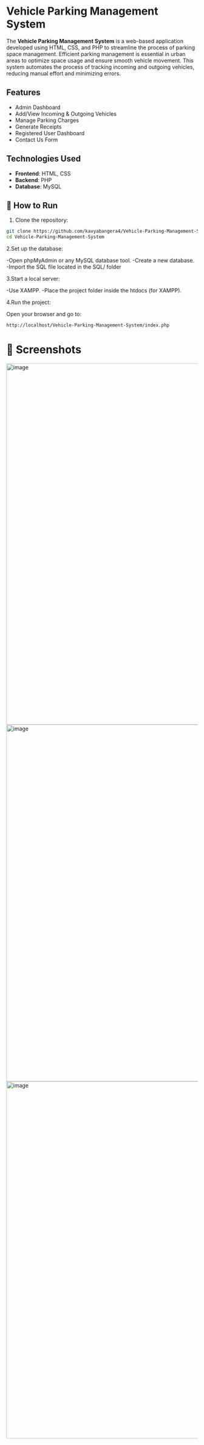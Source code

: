 # Vehicle Parking Management System
The **Vehicle Parking Management System** is a web-based application developed using
HTML, CSS, and PHP to streamline the process of parking space management. Efficient
parking management is essential in urban areas to optimize space usage and ensure smooth
vehicle movement. This system automates the process of tracking incoming and outgoing
vehicles, reducing manual effort and minimizing errors.

## **Features**

- Admin Dashboard
- Add/View Incoming & Outgoing Vehicles
- Manage Parking Charges
- Generate Receipts
- Registered User Dashboard
- Contact Us Form

## Technologies Used

- **Frontend**: HTML, CSS
- **Backend**: PHP
- **Database**: MySQL

## 🚀 How to Run
 1. Clone the repository:
   ```bash
   git clone https://github.com/kavyabangera4/Vehicle-Parking-Management-System.git
   cd Vehicle-Parking-Management-System
   ```
 2.Set up the database:

   -Open phpMyAdmin or any MySQL database tool.
   -Create a new database.
   -Import the SQL file located in the SQL/ folder

 3.Start a local server:

   -Use XAMPP.
   -Place the project folder inside the htdocs (for XAMPP).

 4.Run the project:

   Open your browser and go to:
   ```bash
   http://localhost/Vehicle-Parking-Management-System/index.php
   ```

# 📸 Screenshots
<img width="949" alt="image" src="https://github.com/user-attachments/assets/e505f2d8-a4b8-46d7-ba96-41fd13e4741d" />
<img width="937" alt="image" src="https://github.com/user-attachments/assets/a975aefd-1218-4906-88a8-30bf5b78a170" />
<img width="938" alt="image" src="https://github.com/user-attachments/assets/15bf1e8e-fa67-43ec-a4ef-ad657b2991cb" />




